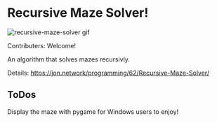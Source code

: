 # Recursive Maze Solver!

![recursive-maze-solver gif](https://i.imgur.com/kLDZJq8.gif)

Contributers: Welcome!

An algorithm that solves mazes recursivly.

Details: https://jon.network/programming/62/Recursive-Maze-Solver/

## ToDos

Display the maze with pygame for Windows users to enjoy!
